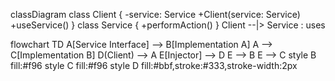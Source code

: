 classDiagram class Client { -service: Service +Client(service: Service) +useService() } class Service { +performAction() } Client --|> Service : uses


flowchart TD
    A[Service Interface] --> B[Implementation A]
    A --> C[Implementation B]
    D(Client) --> A
    E[Injector] --> D
    E --> B
    E --> C
    style B fill:#f96
    style C fill:#f96
    style D fill:#bbf,stroke:#333,stroke-width:2px
